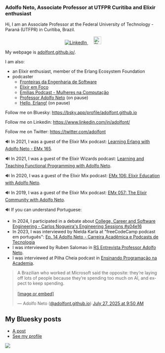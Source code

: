 ### Adolfo Neto, Associate Professor at UTFPR Curitiba and Elixir enthusiast

Hi, I am an Associate Professor at the Federal University of Technology - Paraná (UTFPR) in Curitiba, Brazil.

<p align="center">
  <a href="https://www.linkedin.com/in/adolfont">
    <img src="https://img.shields.io/badge/LinkedIn--_.svg?style=social&logo=linkedin" alt="LinkedIn">
  </a>
  &emsp;
  <a href="https://bsky.app/profile/adolfont.github.io">
        <img width=25 src="https://upload.wikimedia.org/wikipedia/commons/thumb/7/7a/Bluesky_Logo.svg/272px-Bluesky_Logo.svg.png" alt="Bluesky">
  </a>
</p>

My webpage is [adolfont.github.io/](http://adolfont.github.io/).

I am also:
- an Elixir enthusiast, member of the Erlang Ecosystem Foundation
- podcaster
  - [Fronteiras da Engenharia de Software](https://fronteirases.github.io)
  - [Elixir em Foco](http://elixiremfoco.com/)
  - [Emílias Podcast - Mulheres na Computação](https://anchor.fm/emilias-podcast)
  - [Professor Adolfo Neto](https://anchor.fm/adolfont) (on pause)
  - [Hello, Erlang!](https://helloerlang.github.io/) (on pause)

Follow me on Bluesky: https://bsky.app/profile/adolfont.github.io

Follow me on Linkedin: https://www.linkedin.com/in/adolfont/

Follow me on Twitter: https://twitter.com/adolfont



🔊 In 2021, I was a guest of the Elixir Mix podcast: [Learning Erlang with Adolfo Neto - EMx 165](https://topenddevs.com/podcasts/elixir-mix/episodes/learning-erlang-with-adolfo-neto-emx-165).

🔊 In 2021, I was a guest of the Elixir Wizards podcast: [Learning and Teaching Functional Programming with Adolfo Neto](https://smartlogic.io/podcast/elixir-wizards/s7e4-neto/).

🔊 In 2020, I was a guest of the Elixir Mix podcast: [EMx 106: Elixir Education with Adolfo Neto](https://topenddevs.com/podcasts/elixir-mix/episodes/emx-106-elixir-education-with-adolfo-neto).

🔊 In 2019, I was a guest of the Elixir Mix podcast: [EMx 057: The Elixir Community with Adolfo Neto](https://topenddevs.com/podcasts/elixir-mix/episodes/emx-057-the-elixir-community-with-adolfo-neto).




🔊 If you can understand Portuguese:
  - In 2024,  I participated in a debate about [College, Career and Software Engineering - Carlos Nogueira's Engineering Sessions #s04e16](https://www.youtube.com/watch?v=gvNV-y4ACms)
  - In 2023, I was interviewed by Nielda Karla at "freeCodeCamp podcast em português": [Ep. 14 Adolfo Neto - Carreira Acadêmica e Podcasts de Tecnologia](https://www.freecodecamp.org/portuguese/news/podcast-ep14/)
  - I was interviewed by Ruben Salomao in [RS Entrevista Professor Adolfo Neto](https://www.youtube.com/watch?v=enHShUFPWIY).
  - I was interviewed at Pilha Cheia podcast  in [Ensinando Programação na Academia](https://open.spotify.com/episode/4Nvp8huz7inO0O7ogGSJkO).


<blockquote class="bluesky-embed" data-bluesky-uri="at://did:plc:fodyg35g25joa5rpplt4y43g/app.bsky.feed.post/3lux4k2pv3k2r" data-bluesky-cid="bafyreiaatdzuuy474ircdzpuram3uxn62ki3mi7c5h5a3d6th657nqd434" data-bluesky-embed-color-mode="system"><p lang="en">A Brazilian who worked at Microsoft said the opposite: they’re laying off lots of people because they’re spending too much on AI, and expect to keep spending.<br><br><a href="https://bsky.app/profile/did:plc:fodyg35g25joa5rpplt4y43g/post/3lux4k2pv3k2r?ref_src=embed">[image or embed]</a></p>&mdash; Adolfo Neto (<a href="https://bsky.app/profile/did:plc:fodyg35g25joa5rpplt4y43g?ref_src=embed">@adolfont.github.io</a>) <a href="https://bsky.app/profile/did:plc:fodyg35g25joa5rpplt4y43g/post/3lux4k2pv3k2r?ref_src=embed">July 27, 2025 at 9:50 AM</a></blockquote><script async src="https://embed.bsky.app/static/embed.js" charset="utf-8"></script>

<h2>My Bluesky posts</h2>
<ul>
  <li><a href="https://bsky.app/profile/adolfont.github.io/post/3lux4k2pv3k2r">A post</a></li>
  <li><a href="https://bsky.app/profile/adolfont.github.io">See my profile</a></li>
</ul>


 

<!--
**adolfont/adolfont** is a ✨ _special_ ✨ repository because its `README.md` (this file) appears on your GitHub profile.

Here are some ideas to get you started:

- 🔭 I’m currently working on ...
- 🌱 I’m currently learning ...
- 👯 I’m looking to collaborate on ...
- 🤔 I’m looking for help with ...
- 💬 Ask me about ...
- 📫 How to reach me: ...
- 😄 Pronouns: ...
- ⚡ Fun fact: ...
-->

![](https://komarev.com/ghpvc/?username=adolfont&label=PROFILE+VIEWS)

